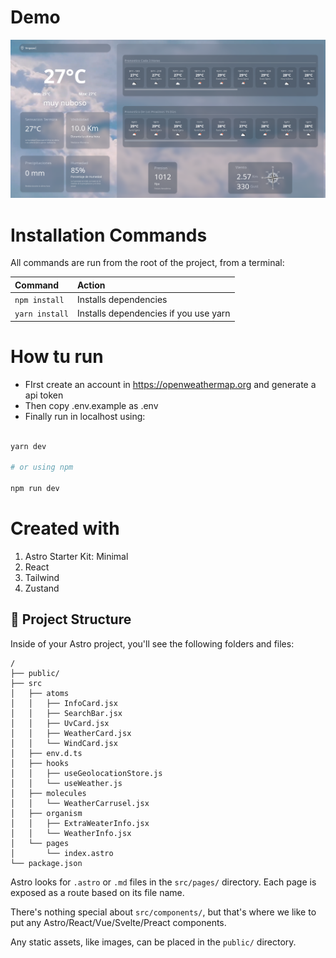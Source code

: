 # Demo 
![Alt text](image.png)

# Installation Commands

All commands are run from the root of the project, from a terminal:

| Command        | Action                                |
| :------------- | :------------------------------------ |
| `npm install`  | Installs dependencies                 |
| `yarn install` | Installs dependencies if you use yarn |

# How tu run

- FIrst create an account in https://openweathermap.org and generate a api token
- Then copy .env.example as .env
- Finally run in localhost using:

```bash

yarn dev

# or using npm

npm run dev

```

# Created with

1. Astro Starter Kit: Minimal
2. React
3. Tailwind
4. Zustand

## 🚀 Project Structure

Inside of your Astro project, you'll see the following folders and files:

```text
/
├── public/
├── src
│   ├── atoms
│   │   ├── InfoCard.jsx
│   │   ├── SearchBar.jsx
│   │   ├── UvCard.jsx
│   │   ├── WeatherCard.jsx
│   │   └── WindCard.jsx
│   ├── env.d.ts
│   ├── hooks
│   │   ├── useGeolocationStore.js
│   │   └── useWeather.js
│   ├── molecules
│   │   └── WeatherCarrusel.jsx
│   ├── organism
│   │   ├── ExtraWeaterInfo.jsx
│   │   └── WeatherInfo.jsx
│   └── pages
│       └── index.astro
└── package.json
```

Astro looks for `.astro` or `.md` files in the `src/pages/` directory. Each page is exposed as a route based on its file name.

There's nothing special about `src/components/`, but that's where we like to put any Astro/React/Vue/Svelte/Preact components.

Any static assets, like images, can be placed in the `public/` directory.
